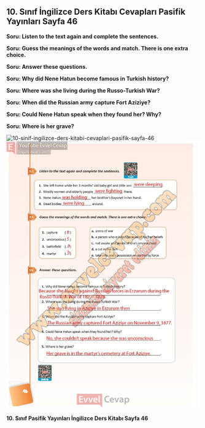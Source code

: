 ## 10. Sınıf İngilizce Ders Kitabı Cevapları Pasifik Yayınları Sayfa 46

**Soru: Listen to the text again and complete the sentences.**

**Soru: Guess the meanings of the words and match. There is one extra choice.**

**Soru: Answer these questions.**

**Soru: Why did Nene Hatun become famous in Turkish history?**

**Soru: Where was she living during the Russo-Turkish War?**

**Soru: When did the Russian army capture Fort Aziziye?**

**Soru: Could Nene Hatun speak when they found her? Why?**

**Soru: Where is her grave?**

![10-sinif-ingilizce-ders-kitabi-cevaplari-pasifik-sayfa-46]()![10-sinif-ingilizce-ders-kitabi-cevaplari-pasifik-sayfa-46](./image1.webp)

**10. Sınıf Pasifik Yayınları İngilizce Ders Kitabı Sayfa 46**